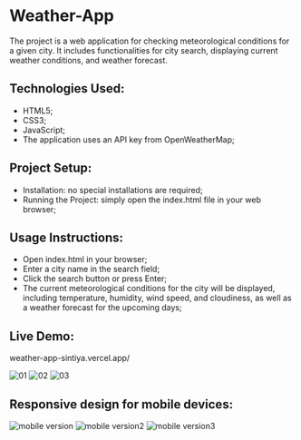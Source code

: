 # Weather-App
The project is a web application for checking meteorological conditions for a given city. It includes functionalities for city search, displaying current weather conditions, and weather forecast.

## Technologies Used:
- HTML5;
- CSS3;
- JavaScript;
- The application uses an API key from OpenWeatherMap;

## Project Setup:
- Installation: no special installations are required;
- Running the Project: simply open the index.html file in your web browser;

## Usage Instructions:
- Open index.html in your browser;
- Enter a city name in the search field;
- Click the search button or press Enter;
- The current meteorological conditions for the city will be displayed, including temperature, humidity, wind speed, and cloudiness, as well as a weather forecast for the upcoming days;

## Live Demo: 
weather-app-sintiya.vercel.app/

![01](https://github.com/user-attachments/assets/9a499d10-1708-4cc7-854e-6abb29e2eb71)
![02](https://github.com/user-attachments/assets/8d50f367-d162-4470-aab5-7b297b472b8f)
![03](https://github.com/user-attachments/assets/eb6fdf8b-a5b4-4a23-92b1-c61111124478)

## Responsive design for mobile devices:
![mobile version](https://github.com/user-attachments/assets/bafd1c30-32de-4eae-bfb3-5005dd491b0e)
![mobile version2](https://github.com/user-attachments/assets/89c2b172-480c-446f-af50-196650a5f29b)
![mobile version3](https://github.com/user-attachments/assets/6bee85b1-9744-419e-99ab-e72db8dd2681)

